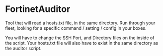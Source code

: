 # FortinetAuditor

Tool that will read a hosts.txt file, in the same directory. Run through your fleet, looking for a specific command / setting / config in your boxes.

You will have to change the SSH Port, and Directory files on the inside of the script. Your hosts.txt file will also have to exist in the same directory as the auditor script. 
